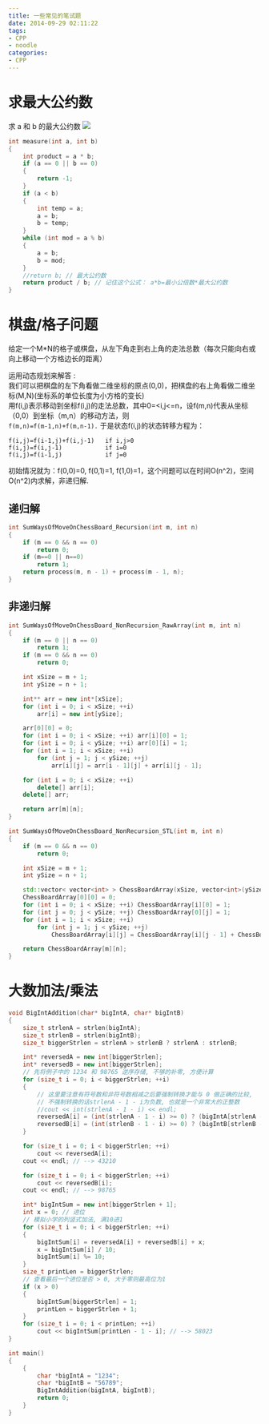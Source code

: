 ```yaml
---
title: 一些常见的笔试题
date: 2014-09-29 02:11:22
tags:
- CPP
- noodle
categories:
- CPP
---
```



# 求最大公约数

求 a 和 b 的最大公约数
![](/img/some_common_examination/greatest_common_divisor.png)

``` c++
int measure(int a, int b)
{
	int product = a * b;
	if (a == 0 || b == 0)
	{
		return -1;
	}
	if (a < b)
	{
		int temp = a;
		a = b;
		b = temp;
	}
	while (int mod = a % b)
	{
		a = b;
		b = mod;
	}
	//return b; // 最大公约数
	return product / b; // 记住这个公式： a*b=最小公倍数*最大公约数
}
```

# 棋盘/格子问题

给定一个M*N的格子或棋盘，从左下角走到右上角的走法总数（每次只能向右或向上移动一个方格边长的距离）   

运用动态规划来解答 :   
我们可以把棋盘的左下角看做二维坐标的原点(0,0)，把棋盘的右上角看做二维坐标(M,N)(坐标系的单位长度为小方格的变长)   
用f(i,j)表示移动到坐标f(i,j)的走法总数，其中0=<i,j<=n，设f(m,n)代表从坐标（0,0）到坐标（m,n）的移动方法，则   
	`f(m,n)=f(m-1,n)+f(m,n-1).`
于是状态f(i,j)的状态转移方程为：   

	f(i,j)=f(i-1,j)+f(i,j-1)   if i,j>0
	f(i,j)=f(i,j-1)            if i=0
	f(i,j)=f(i-1,j)            if j=0

初始情况就为：f(0,0)=0, f(0,1)=1, f(1,0)=1，这个问题可以在时间O(n^2)，空间O(n^2)内求解，非递归解.   

## 递归解

``` c++
int SumWaysOfMoveOnChessBoard_Recursion(int m, int n) 
{
    if (m == 0 && n == 0)
        return 0;
    if (m==0 || n==0)
        return 1;
    return process(m, n - 1) + process(m - 1, n);
}
```

## 非递归解

``` c++
int SumWaysOfMoveOnChessBoard_NonRecursion_RawArray(int m, int n)
{
	if (m == 0 || n == 0)
		return 1;
	if (m == 0 && n == 0)
		return 0;

	int xSize = m + 1;
	int ySize = n + 1;

	int** arr = new int*[xSize];
	for (int i = 0; i < xSize; ++i)
		arr[i] = new int[ySize];

	arr[0][0] = 0;
	for (int i = 0; i < xSize; ++i) arr[i][0] = 1;
	for (int i = 0; i < ySize; ++i) arr[0][i] = 1;
	for (int i = 1; i < xSize; ++i)
		for (int j = 1; j < ySize; ++j)
			arr[i][j] = arr[i - 1][j] + arr[i][j - 1];

	for (int i = 0; i < xSize; ++i)
		delete[] arr[i];
	delete[] arr;

	return arr[m][n];
}

int SumWaysOfMoveOnChessBoard_NonRecursion_STL(int m, int n)
{
	if (m == 0 && n == 0)
		return 0;

	int xSize = m + 1;
	int ySize = n + 1;

	std::vector< vector<int> > ChessBoardArray(xSize, vector<int>(ySize));;
	ChessBoardArray[0][0] = 0;
	for (int i = 0; i < xSize; ++i) ChessBoardArray[i][0] = 1;
	for (int j = 0; j < ySize; ++j) ChessBoardArray[0][j] = 1;
	for (int i = 1; i < xSize; ++i)
		for (int j = 1; j < ySize; ++j)
			ChessBoardArray[i][j] = ChessBoardArray[i][j - 1] + ChessBoardArray[i - 1][j];

	return ChessBoardArray[m][n];
}
```

# 大数加法/乘法

``` c++
void BigIntAddition(char* bigIntA, char* bigIntB)
{
	size_t strlenA = strlen(bigIntA);
	size_t strlenB = strlen(bigIntB);
	size_t biggerStrlen = strlenA > strlenB ? strlenA : strlenB;

	int* reversedA = new int[biggerStrlen];
	int* reversedB = new int[biggerStrlen];
	// 先将例子中的 1234 和 98765 逆序存储, 不够的补零, 方便计算
	for (size_t i = 0; i < biggerStrlen; ++i)
	{
		// 这里要注意有符号数和非符号数相减之后要强制转换才能与 0 做正确的比较, 
		// 不强制转换的话strlenA - 1 - i为负数, 也就是一个非常大的正整数
		//cout << int(strlenA - 1 - i) << endl;
		reversedA[i] = (int(strlenA - 1 - i) >= 0) ? (bigIntA[strlenA - 1 - i] - '0') : 0;
		reversedB[i] = (int(strlenB - 1 - i) >= 0) ? (bigIntB[strlenB - 1 - i] - '0') : 0;
	}

	for (size_t i = 0; i < biggerStrlen; ++i)
		cout << reversedA[i];
	cout << endl; // --> 43210

	for (size_t i = 0; i < biggerStrlen; ++i)
		cout << reversedB[i];
	cout << endl; // --> 98765

	int* bigIntSum = new int[biggerStrlen + 1];
	int x = 0; // 进位
	// 模拟小学的列竖式加法, 满10进1
	for (size_t i = 0; i < biggerStrlen; ++i)
	{
		bigIntSum[i] = reversedA[i] + reversedB[i] + x;
		x = bigIntSum[i] / 10;
		bigIntSum[i] %= 10;
	}
	size_t printLen = biggerStrlen;
	// 查看最后一个进位是否 > 0, 大于零则最高位为1
	if (x > 0)
	{
		bigIntSum[biggerStrlen] = 1;
		printLen = biggerStrlen + 1;
	}
	for (size_t i = 0; i < printLen; ++i)
		cout << bigIntSum[printLen - 1 - i]; // --> 58023
}

int main()
{
	{
		char *bigIntA = "1234";
		char *bigIntB = "56789";
		BigIntAddition(bigIntA, bigIntB);
		return 0;
	}
}
```
